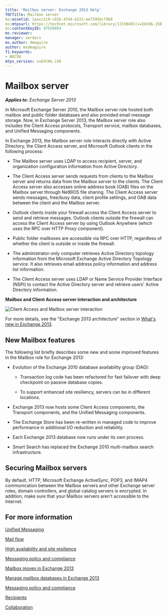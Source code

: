 ```yaml
---
title: 'Mailbox server: Exchange 2013 Help'
TOCTitle: Mailbox server
ms:assetid: 1aacc1c9-c81b-47d4-b222-ee73956cf968
ms:mtpsurl: https://technet.microsoft.com/library/JJ150491(v=EXCHG.150)
ms:contentKeyID: 47559954
ms.reviewer: 
manager: serdars
ms.author: dmaguire
author: msdmaguire
f1.keywords:
- NOCSH
mtps_version: v=EXCHG.150
---
```


# Mailbox server

_**Applies to:** Exchange Server 2013_

In Microsoft Exchange Server 2010, the Mailbox server role hosted both mailbox and public folder databases and also provided email message storage. Now, in Exchange Server 2013, the Mailbox server role also includes the Client Access protocols, Transport service, mailbox databases, and Unified Messaging components.

In Exchange 2013, the Mailbox server role interacts directly with Active Directory, the Client Access server, and Microsoft Outlook clients in the following process:

  - The Mailbox server uses LDAP to access recipient, server, and organization configuration information from Active Directory.

  - The Client Access server sends requests from clients to the Mailbox server and returns data from the Mailbox server to the clients. The Client Access server also accesses online address book (OAB) files on the Mailbox server through NetBIOS file sharing. The Client Access server sends messages, free/busy data, client profile settings, and OAB data between the client and the Mailbox server.

  - Outlook clients inside your firewall access the Client Access server to send and retrieve messages. Outlook clients outside the firewall can access the Client Access server by using Outlook Anywhere (which uses the RPC over HTTP Proxy component).

  - Public folder mailboxes are accessible via RPC over HTTP, regardless of whether the client is outside or inside the firewall.

  - The administrator-only computer retrieves Active Directory topology information from the Microsoft Exchange Active Directory Topology service. It also retrieves email address policy information and address list information.

  - The Client Access server uses LDAP or Name Service Provider Interface (NSPI) to contact the Active Directory server and retrieve users' Active Directory information.

**Mailbox and Client Access server interaction and architecture**

![Client Access and Mailbox server interaction](images/JJ150491.d14577bf-14f9-40fa-bd49-a92932eb003a(EXCHG.150).gif "Client Access and Mailbox server interaction")

For more details, see the "Exchange 2013 architecture" section in [What's new in Exchange 2013](what-s-new-in-exchange-2013-exchange-2013-help.md).

## New Mailbox features

The following list briefly describes some new and some improved features in the Mailbox role for Exchange 2013:

  - Evolution of the Exchange 2010 database availability group (DAG):

      - Transaction log code has been refactored for fast failover with deep checkpoint on passive database copies.

      - To support enhanced site resiliency, servers can be in different locations.

  - Exchange 2013 now hosts some Client Access components, the Transport components, and the Unified Messaging components.

  - The Exchange Store has been re-written in managed code to improve performance in additional I/O reduction and reliability.

  - Each Exchange 2013 database now runs under its own process.

  - Smart Search has replaced the Exchange 2010 multi-mailbox search infrastructure.

## Securing Mailbox servers

By default, HTTP, Microsoft Exchange ActiveSync, POP3, and IMAP4 communication between the Mailbox servers and other Exchange server roles, domain controllers, and global catalog servers is encrypted. In addition, make sure that your Mailbox servers aren't accessible to the Internet.

## For more information

[Unified Messaging](unified-messaging-exchange-2013-help.md)

[Mail flow](mail-flow-exchange-2013-help.md)

[High availability and site resilience](high-availability-and-site-resilience-exchange-2013-help.md)

[Messaging policy and compliance](messaging-policy-and-compliance-exchange-2013-help.md)

[Mailbox moves in Exchange 2013](mailbox-moves-in-exchange-2013-exchange-2013-help.md)

[Manage mailbox databases in Exchange 2013](manage-mailbox-databases-in-exchange-2013-exchange-2013-help.md)

[Messaging policy and compliance](messaging-policy-and-compliance-exchange-2013-help.md)

[Recipients](recipients-exchange-2013-help.md)

[Collaboration](collaboration-exchange-2013-help.md)
